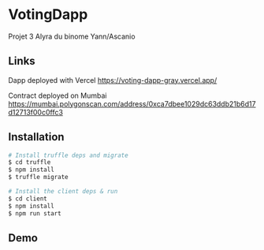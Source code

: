 # VotingDapp

Projet 3 Alyra du binome Yann/Ascanio

## Links

Dapp deployed with Vercel https://voting-dapp-gray.vercel.app/

Contract deployed on Mumbai https://mumbai.polygonscan.com/address/0xca7dbee1029dc63ddb21b6d17d12713f00c0ffc3

## Installation

```sh
# Install truffle deps and migrate
$ cd truffle
$ npm install
$ truffle migrate
```

```sh
# Install the client deps & run
$ cd client
$ npm install
$ npm run start
```

## Demo
